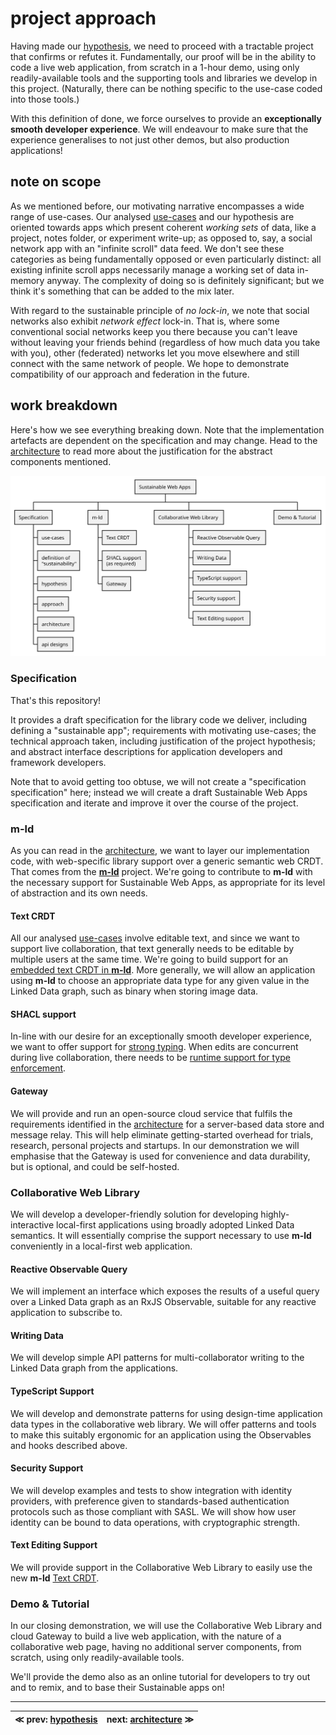# project approach

Having made our [hypothesis](hypothesis.md), we need to proceed with a tractable project that confirms or refutes it. Fundamentally, our proof will be in the ability to code a live web application, from scratch in a 1-hour demo, using only readily-available tools and the supporting tools and libraries we develop in this project. (Naturally, there can be nothing specific to the use-case coded into those tools.)

With this definition of done, we force ourselves to provide an **exceptionally smooth developer experience**. We will endeavour to make sure that the experience generalises to not just other demos, but also production applications!

## note on scope

As we mentioned before, our motivating narrative encompasses a wide range of use-cases. Our analysed [use-cases](../use-cases.md) and our hypothesis are oriented towards apps which present coherent _working sets_ of data, like a project, notes folder, or experiment write-up; as opposed to, say, a social network app with an "infinite scroll" data feed. We don't see these categories as being fundamentally opposed or even particularly distinct: all existing infinite scroll apps necessarily manage a working set of data in-memory anyway. The complexity of doing so is definitely significant; but we think it's something that can be added to the mix later.

With regard to the sustainable principle of _no lock-in_, we note that social networks also exhibit _network effect_ lock-in. That is, where some conventional social networks keep you there because you can't leave without leaving your friends behind (regardless of how much data you take with you), other (federated) networks let you move elsewhere and still connect with the same network of people. We hope to demonstrate compatibility of our approach and federation in the future.

## work breakdown

Here's how we see everything breaking down. Note that the implementation artefacts are dependent on the specification and may change. Head to the [architecture](architecture.md) to read more about the justification for the abstract components mentioned.

![work breakdown](img/approach.wbs.svg)

### Specification

That's this repository!

It provides a draft specification for the library code we deliver, including defining a "sustainable app"; requirements with motivating use-cases; the technical approach taken, including justification of the project hypothesis; and abstract interface descriptions for application developers and framework developers.

Note that to avoid getting too obtuse, we will not create a "specification specification" here; instead we will create a draft Sustainable Web Apps specification and iterate and improve it over the course of the project.

### m-ld

As you can read in the [architecture](architecture.md), we want to layer our implementation code, with web-specific library support over a generic semantic web CRDT. That comes from the [**m-ld**](https://m-ld.org/) project. We're going to contribute to **m-ld** with the necessary support for Sustainable Web Apps, as appropriate for its level of abstraction and its own needs.

#### Text CRDT

All our analysed [use-cases](../use-cases.md) involve editable text, and since we want to support live collaboration, that text generally needs to be editable by multiple users at the same time. We're going to build support for an [embedded text CRDT in **m-ld**](https://github.com/m-ld/m-ld-spec/issues/35). More generally, we will allow an application using **m-ld** to choose an appropriate data type for any given value in the Linked Data graph, such as binary when storing image data.

#### SHACL support

In-line with our desire for an exceptionally smooth developer experience, we want to offer support for [strong typing](#typescript-support). When edits are concurrent during live collaboration, there needs to be [runtime support for type enforcement](https://github.com/m-ld/m-ld-js/issues/124).

#### Gateway

We will provide and run an open-source cloud service that fulfils the requirements identified in the [architecture](architecture.md) for a server-based data store and message relay. This will help eliminate getting-started overhead for trials, research, personal projects and startups. In our demonstration we will emphasise that the Gateway is used for convenience and data durability, but is optional, and could be self-hosted.

### Collaborative Web Library

We will develop a developer-friendly solution for developing highly-interactive local-first applications using broadly adopted Linked Data semantics. It will essentially comprise the support necessary to use **m-ld** conveniently in a local-first web application.

#### Reactive Observable Query

We will implement an interface which exposes the results of a useful query over a Linked Data graph as an RxJS Observable, suitable for any reactive application to subscribe to.

#### Writing Data

We will develop simple API patterns for multi-collaborator writing to the Linked Data graph from the applications.

#### TypeScript Support

We will develop and demonstrate patterns for using design-time application data types in the collaborative web library. We will offer patterns and tools to make this suitably ergonomic for an application using the Observables and hooks described above.

#### Security Support

We will develop examples and tests to show integration with identity providers, with preference given to standards-based authentication protocols such as those compliant with SASL. We will show how user identity can be bound to data operations, with cryptographic strength.

#### Text Editing Support

We will provide support in the Collaborative Web Library to easily use the new **m-ld** [Text CRDT](#text-crdt).

### Demo & Tutorial

In our closing demonstration, we will use the Collaborative Web Library and cloud Gateway to build a live web application, with the nature of a collaborative web page, having no additional server components, from scratch, using only readily-available tools.

We'll provide the demo also as an online tutorial for developers to try out and to remix, and to base their Sustainable apps on!

---

| ≪ prev: [hypothesis](hypothesis.md) | next: [architecture](architecture.md) ≫ |
|-------------------------------------|-----------------------------------------|